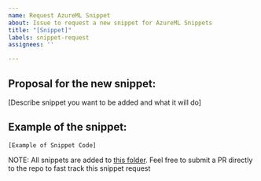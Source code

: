 ```yaml
---
name: Request AzureML Snippet
about: Issue to request a new snippet for AzureML Snippets
title: "[Snippet]"
labels: snippet-request
assignees: ''

---
```


## Proposal for the new snippet: 
[Describe snippet you want to be added and what it will do]

## Example of the snippet:
```
[Example of Snippet Code]
```

NOTE:
All snippets are added to [this folder](https://github.com/Azure/azureml-web/tree/main/website/docs/vs-code-snippets). Feel free to submit a PR directly to the repo to fast track this snippet request
